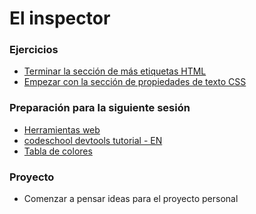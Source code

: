# El inspector

### Ejercicios
- [Terminar la sección de más etiquetas HTML][1]
- [Empezar con la sección de propiedades de texto CSS][2]

### Preparación para la siguiente sesión
- [Herramientas web][3]
- [codeschool devtools tutorial - EN][4]
- [Tabla de colores][5]

### Proyecto
- Comenzar a pensar ideas para el proyecto personal

[1]: https://es.khanacademy.org/computing/computer-programming/html-css#html-tags-continued
[2]: https://es.khanacademy.org/computing/computer-programming/html-css#css-text-properties
[3]: https://es.khanacademy.org/computing/computer-programming/html-css/web-development-tools/a/developing-webpages-outside-of-khan-academy
[4]: http://discover-devtools.codeschool.com/chapters/1?locale=en
[5]: http://htmlcolorcodes.com/es/#color-codes
